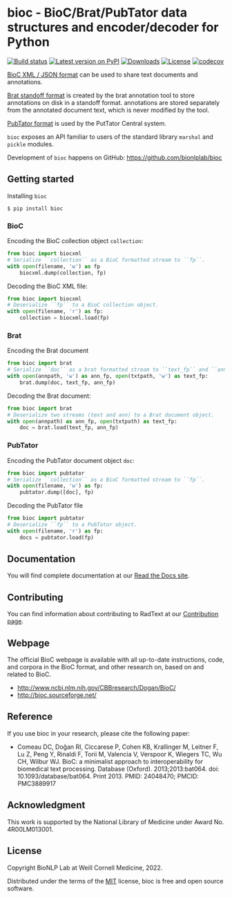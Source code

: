 # bioc - BioC/Brat/PubTator data structures and encoder/decoder for Python

[![Build
status](https://github.com/bionlplab/bioc/actions/workflows/pytest.yml/badge.svg)](https://github.com/bionlplab/bioc/)
[![Latest version on
PyPI](https://img.shields.io/pypi/v/bioc.svg)](https://pypi.python.org/pypi/bioc)
[![Downloads](https://img.shields.io/pypi/dm/bioc.svg)](https://pypi.python.org/pypi/bioc)
[![License](https://img.shields.io/pypi/l/bioc.svg)](https://opensource.org/licenses/MIT)
[![codecov](https://codecov.io/gh/bionlplab/bioc/branch/master/graph/badge.svg?token=3kEUctqxTx)](https://codecov.io/gh/bionlplab/bioc)

[BioC XML / JSON format](http://bioc.sourceforge.net/) can be used to
share text documents and annotations.

[Brat standoff format](https://brat.nlplab.org/standoff.html) is created by the brat annotation tool to store
annotations on disk in a standoff format. annotations are stored separately from the annotated document text, which is
never modified by the tool.

[PubTator format](https://www.ncbi.nlm.nih.gov/research/pubtator/) is used by the PutTator Central system.

`bioc` exposes an API familiar to users of the standard library
`marshal` and `pickle` modules.

Development of `bioc` happens on GitHub:
<https://github.com/bionlplab/bioc>

## Getting started

Installing `bioc`

```shell
$ pip install bioc
```

### BioC

Encoding the BioC collection object `collection`:

```python
from bioc import biocxml
# Serialize ``collection`` as a BioC formatted stream to ``fp``.
with open(filename, 'w') as fp
    biocxml.dump(collection, fp)
```

Decoding the BioC XML file:

```python
from bioc import biocxml
# Deserialize ``fp`` to a BioC collection object.
with open(filename, 'r') as fp:
    collection = biocxml.load(fp)
```

### Brat

Encoding the Brat document

```python
from bioc import brat
# Serialize ``doc`` as a brat formatted stream to ``text_fp`` and ``ann_fp``.
with open(annpath, 'w') as ann_fp, open(txtpath, 'w') as text_fp:
    brat.dump(doc, text_fp, ann_fp)
```

Decoding the Brat document:

```python
from bioc import brat
# Deserialize two streams (text and ann) to a Brat document object.
with open(annpath) as ann_fp, open(txtpath) as text_fp:
    doc = brat.load(text_fp, ann_fp)
```

### PubTator

Encoding the PubTator document object `doc`:

```python
from bioc import pubtator
# Serialize ``collection`` as a BioC formatted stream to ``fp``.
with open(filename, 'w') as fp:
    pubtator.dump([doc], fp)
```

Decoding the PubTator file

```python
from bioc import pubtator
# Deserialize ``fp`` to a PubTator object.
with open(filename, 'r') as fp:
    docs = pubtator.load(fp)
```

## Documentation

You will find complete documentation at our [Read the Docs
site](https://bioc.readthedocs.io/en/latest/index.html).

## Contributing

You can find information about contributing to RadText at our [Contribution
page](https://bioc.readthedocs.io/en/latest/contribute.html).

## Webpage

The official BioC webpage is available with all up-to-date instructions,
code, and corpora in the BioC format, and other research on, based on
and related to BioC.

  - <http://www.ncbi.nlm.nih.gov/CBBresearch/Dogan/BioC/>
  - <http://bioc.sourceforge.net/>

## Reference

If you use bioc in your research, please cite the following paper:

  - Comeau DC, Doğan RI, Ciccarese P, Cohen KB, Krallinger M, Leitner F, Lu Z, Peng Y, Rinaldi F, Torii M, 
    Valencia V, Verspoor K, Wiegers TC, Wu CH, Wilbur WJ. BioC: a minimalist approach to interoperability 
    for biomedical text processing. Database (Oxford). 2013;2013:bat064. doi: 10.1093/database/bat064. 
    Print 2013. PMID: 24048470; PMCID: PMC3889917
    
## Acknowledgment

This work is supported by the National Library of Medicine under Award No.
4R00LM013001.
    
## License

Copyright BioNLP Lab at Weill Cornell Medicine, 2022.

Distributed under the terms of the [MIT](https://github.com/bionlplab/bioc/blob/master/LICENSE) license, 
bioc is free and open source software.
